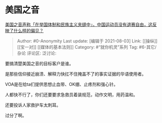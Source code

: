 # 美国之音
[美国之音声称「在举国体制和民族主义夹缝中」，中国运动员没有退赛自由，这反映了什么样的偏见？](https://www.zhihu.com/question/476704336/answer/2035591380)

> Author: #0-Anonymity
> Last update: [编辑于 2021-08-03]
> Link: [[操纵]] [[宝一对]] [[媒体的基本法则]]
> Category: #“就你机灵”系列
> Tag: #6-其它/杂论
> 评论区:
> 泛讨论:

要搞清楚美国之音的目标客户是谁。

是那些信仰接近崩溃、解释力快扛不住掩盖不了的事实证据的华语使用者。

VOA是在给ta们提供思想止血带、OK绷、止疼剂和强心针。

人都快不行了，你们还要要求急救员着装规范，动作文明，用药温和。

还要投诉人家救护车太刺耳。

过分了啊。

